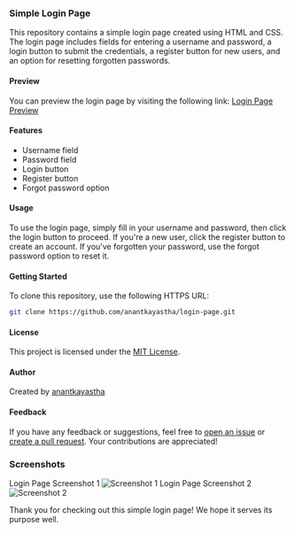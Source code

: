 ### Simple Login Page

This repository contains a simple login page created using HTML and CSS. The login page includes fields for entering a username and password, a login button to submit the credentials, a register button for new users, and an option for resetting forgotten passwords.

#### Preview
You can preview the login page by visiting the following link: [Login Page Preview](https://anantkayastha.github.io/login-page/)

#### Features
- Username field
- Password field
- Login button
- Register button
- Forgot password option

#### Usage
To use the login page, simply fill in your username and password, then click the login button to proceed. If you're a new user, click the register button to create an account. If you've forgotten your password, use the forgot password option to reset it.

#### Getting Started
To clone this repository, use the following HTTPS URL:
```bash
git clone https://github.com/anantkayastha/login-page.git
```

#### License
This project is licensed under the [MIT License](LICENSE).

#### Author
Created by [anantkayastha](https://github.com/anantkayastha)

#### Feedback
If you have any feedback or suggestions, feel free to [open an issue](https://github.com/anantkayastha/login-page/issues) or [create a pull request](https://github.com/anantkayastha/login-page/pulls). Your contributions are appreciated!

### Screenshots

Login Page Screenshot 1 ![Screenshot 1](https://github.com/anantkayastha/login-page/assets/97399966/d3bba718-6ed8-4101-b10a-8a3aa79cc717)
Login Page Screenshot 2 ![Screenshot 2](https://github.com/anantkayastha/login-page/assets/97399966/f6eda1a0-7167-49ea-8829-864c5fb2c6bb)



Thank you for checking out this simple login page! We hope it serves its purpose well.
